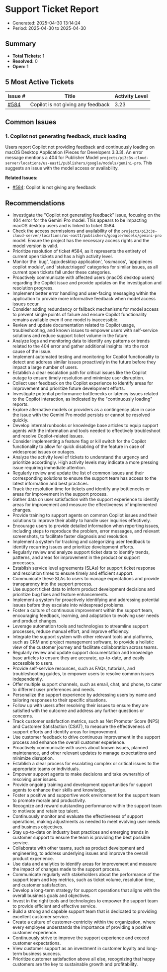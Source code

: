 # Support Ticket Report
- Generated: 2025-04-30 13:14:24
- Period: 2025-04-30 to 2025-04-30

## Summary
- **Total Tickets:** 1
- **Resolved:** 0
- **Open:** 1

## 5 Most Active Tickets
| Issue # | Title | Activity Level |
|---------|-------|----------------|
| [#584](https://github.com/pieces-app/support/issues/584) | Copilot is not giving any feedback | 3.23 |

## Common Issues
### 1. Copilot not generating feedback, stuck loading
Users report Copilot not providing feedback and continuously loading on macOS Desktop Application (Pieces for Developers 3.3.3).  An error message mentions a 404 for Publisher Model `projects/pi3c3s-cloud-server/locations/us-east1/publishers/google/models/gemini-pro`. This suggests an issue with the model access or availability.

**Related Issues:**
- [#584](https://github.com/pieces-app/support/issues/584): Copilot is not giving any feedback


## Recommendations
- Investigate the "Copilot not generating feedback" issue, focusing on the 404 error for the Gemini Pro model. This appears to be impacting macOS desktop users and is linked to ticket #584.
- Check the access permissions and availability of the `projects/pi3c3s-cloud-server/locations/us-east1/publishers/google/models/gemini-pro` model. Ensure the project has the necessary access rights and the model version is valid.
- Prioritize resolution of ticket #584, as it represents the entirety of current open tickets and has a high activity level.
- Monitor the 'bug', 'app:desktop application', 'os:macos', 'app:pieces copilot module', and 'status:triaged' categories for similar issues, as all current open tickets fall under these categories.
- Proactively communicate with affected users (macOS desktop users) regarding the Copilot issue and provide updates on the investigation and resolution progress.
- Implement better error handling and user-facing messaging within the application to provide more informative feedback when model access issues occur.
- Consider adding redundancy or fallback mechanisms for model access to prevent single points of failure and ensure Copilot functionality remains available even if one model is inaccessible.
- Review and update documentation related to Copilot usage, troubleshooting, and known issues to empower users with self-service solutions and reduce support ticket volume in the future.
- Analyze logs and monitoring data to identify any patterns or trends related to the 404 error and gather additional insights into the root cause of the issue.
- Implement automated testing and monitoring for Copilot functionality to detect and address similar issues proactively in the future before they impact a large number of users.
- Establish a clear escalation path for critical issues like the Copilot outage to ensure timely resolution and minimize user disruption.
- Collect user feedback on the Copilot experience to identify areas for improvement and prioritize future development efforts.
- Investigate potential performance bottlenecks or latency issues related to the Copilot interaction, as indicated by the "continuously loading" reports.
- Explore alternative models or providers as a contingency plan in case the issue with the Gemini Pro model persists or cannot be resolved quickly.
- Develop internal runbooks or knowledge base articles to equip support agents with the information and tools needed to effectively troubleshoot and resolve Copilot-related issues.
- Consider implementing a feature flag or kill switch for the Copilot functionality to allow for quick disabling of the feature in case of widespread issues or outages.
- Analyze the activity level of tickets to understand the urgency and prioritize accordingly. High activity levels may indicate a more pressing issue requiring immediate attention.
- Regularly review and update the list of common issues and their corresponding solutions to ensure the support team has access to the latest information and best practices.
- Track the resolution time for tickets and identify any bottlenecks or areas for improvement in the support process.
- Gather data on user satisfaction with the support experience to identify areas for improvement and measure the effectiveness of implemented changes.
- Provide training to support agents on common Copilot issues and their solutions to improve their ability to handle user inquiries effectively.
- Encourage users to provide detailed information when reporting issues, including steps to reproduce the problem, error messages, and relevant screenshots, to facilitate faster diagnosis and resolution.
- Implement a system for tracking and categorizing user feedback to identify recurring issues and prioritize development efforts.
- Regularly review and analyze support ticket data to identify trends, patterns, and areas for improvement in the product or support processes.
- Establish service level agreements (SLAs) for support ticket response and resolution times to ensure timely and efficient support.
- Communicate these SLAs to users to manage expectations and provide transparency into the support process.
- Use support ticket data to inform product development decisions and prioritize bug fixes and feature enhancements.
- Implement a system for proactively identifying and addressing potential issues before they escalate into widespread problems.
- Foster a culture of continuous improvement within the support team, encouraging feedback, learning, and adaptation to evolving user needs and product changes.
- Leverage automation tools and technologies to streamline support processes, reduce manual effort, and improve efficiency.
- Integrate the support system with other relevant tools and platforms, such as CRM and project management software, to provide a holistic view of the customer journey and facilitate collaboration across teams.
- Regularly review and update support documentation and knowledge base articles to ensure they are accurate, up-to-date, and easily accessible to users.
- Provide self-service resources, such as FAQs, tutorials, and troubleshooting guides, to empower users to resolve common issues independently.
- Offer multiple support channels, such as email, chat, and phone, to cater to different user preferences and needs.
- Personalize the support experience by addressing users by name and tailoring responses to their specific situations.
- Follow up with users after resolving their issues to ensure they are satisfied with the outcome and address any further questions or concerns.
- Track customer satisfaction metrics, such as Net Promoter Score (NPS) and Customer Satisfaction (CSAT), to measure the effectiveness of support efforts and identify areas for improvement.
- Use customer feedback to drive continuous improvement in the support process and enhance the overall customer experience.
- Proactively communicate with users about known issues, planned maintenance, and other relevant updates to manage expectations and minimize disruption.
- Establish a clear process for escalating complex or critical issues to the appropriate teams or individuals.
- Empower support agents to make decisions and take ownership of resolving user issues.
- Provide ongoing training and development opportunities for support agents to enhance their skills and knowledge.
- Foster a positive and supportive work environment for the support team to promote morale and productivity.
- Recognize and reward outstanding performance within the support team to motivate and retain top talent.
- Continuously monitor and evaluate the effectiveness of support operations, making adjustments as needed to meet evolving user needs and business objectives.
- Stay up-to-date on industry best practices and emerging trends in customer support to ensure the team is providing the best possible service.
- Collaborate with other teams, such as product development and engineering, to address underlying issues and improve the overall product experience.
- Use data and analytics to identify areas for improvement and measure the impact of changes made to the support process.
- Communicate regularly with stakeholders about the performance of the support team and key metrics, such as ticket volume, resolution time, and customer satisfaction.
- Develop a long-term strategy for support operations that aligns with the overall business goals and objectives.
- Invest in the right tools and technologies to empower the support team to provide efficient and effective service.
- Build a strong and capable support team that is dedicated to providing excellent customer service.
- Create a culture of customer-centricity within the organization, where every employee understands the importance of providing a positive customer experience.
- Continuously strive to improve the support experience and exceed customer expectations.
- View customer support as an investment in customer loyalty and long-term business success.
- Prioritize customer satisfaction above all else, recognizing that happy customers are the key to sustainable growth and profitability.
